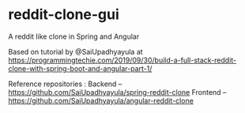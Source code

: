 # reddit-clone-gui

A reddit like clone in Spring and Angular

Based on tutorial by @SaiUpadhyayula at https://programmingtechie.com/2019/09/30/build-a-full-stack-reddit-clone-with-spring-boot-and-angular-part-1/

Reference repositories : 
Backend – https://github.com/SaiUpadhyayula/spring-reddit-clone 
Frontend – https://github.com/SaiUpadhyayula/angular-reddit-clone

